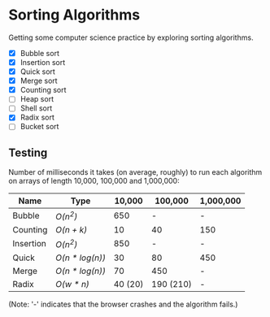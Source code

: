 # Sorting Algorithms
Getting some computer science practice by exploring sorting algorithms.

- [x] Bubble sort
- [x] Insertion sort
- [x] Quick sort
- [x] Merge sort
- [x] Counting sort
- [ ] Heap sort
- [ ] Shell sort
- [x] Radix sort
- [ ] Bucket sort

## Testing
Number of milliseconds it takes (on average, roughly) to run each algorithm on arrays of length 10,000, 100,000 and 1,000,000:

Name | Type | 10,000 | 100,000 | 1,000,000
--- | --- | --- | --- | ---
Bubble | *O(n<sup>2</sup>)* | 650 | - | -
Counting | *O(n + k)* | 10 | 40 | 150
Insertion | *O(n<sup>2</sup>)* | 850 | - | -
Quick | *O(n * log(n))* | 30 | 80 | 450
Merge | *O(n * log(n))* | 70 | 450 | -
Radix | *O(w * n)* | 40 (20) | 190 (210) | -

(Note: '-' indicates that the browser crashes and the algorithm fails.)
